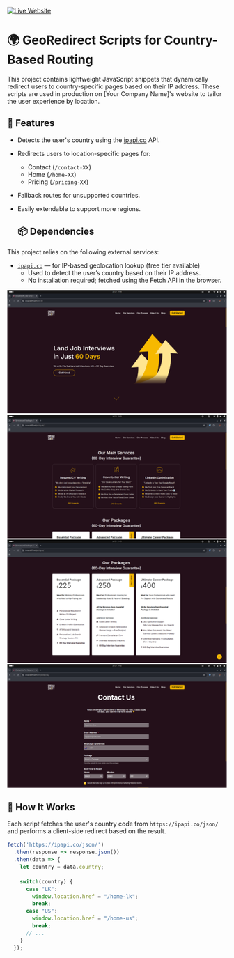 [![Live Website](https://img.shields.io/badge/Live-Demo-brightgreen)](https://dreamshift.net)

# 🌍 GeoRedirect Scripts for Country-Based Routing

This project contains lightweight JavaScript snippets that dynamically redirect users to country-specific pages based on their IP address. These scripts are used in production on [Your Company Name]'s website to tailor the user experience by location.

## 🚀 Features

- Detects the user's country using the [ipapi.co](https://ipapi.co/) API.
- Redirects users to location-specific pages for:
  - Contact (`/contact-XX`)
  - Home (`/home-XX`)
  - Pricing (`/pricing-XX`)
- Fallback routes for unsupported countries.
- Easily extendable to support more regions.

  ## 📦 Dependencies

This project relies on the following external services:

- [`ipapi.co`](https://ipapi.co/) — for IP-based geolocation lookup (free tier available)
  - Used to detect the user’s country based on their IP address.
  - No installation required; fetched using the Fetch API in the browser.
  
![Snapshot](./screenshots/home-lk.png)
![Snapshot](./screenshots/services-uk.png)
![Snapshot](./screenshots/pricing-us.png)
![Snapshot](./screenshots/contact-au.png)

## 🧠 How It Works

Each script fetches the user's country code from `https://ipapi.co/json/` and performs a client-side redirect based on the result.

```javascript
fetch('https://ipapi.co/json/')
  .then(response => response.json())
  .then(data => {
    let country = data.country;

    switch(country) {
      case "LK":
        window.location.href = "/home-lk";
        break;
      case "US":
        window.location.href = "/home-us";
        break;
      // ...
    }
  });
